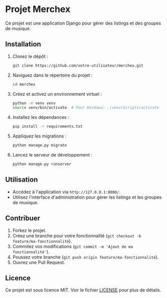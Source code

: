 # Projet Merchex

Ce projet est une application Django pour gérer des listings et des groupes de musique.

## Installation

1. Clonez le dépôt :

   ```bash
   git clone https://github.com/votre-utilisateur/merchex.git
   ```

2. Naviguez dans le répertoire du projet :

   ```bash
   cd merchex
   ```

3. Créez et activez un environnement virtuel :

   ```bash
   python -m venv venv
   source venv/bin/activate  # Pour Windows: .\venv\Scripts\activate
   ```

4. Installez les dépendances :

   ```bash
   pip install -r requirements.txt
   ```

5. Appliquez les migrations :

   ```bash
   python manage.py migrate
   ```

6. Lancez le serveur de développement :
   ```bash
   python manage.py runserver
   ```

## Utilisation

- Accédez à l'application via `http://127.0.0.1:8000/`.
- Utilisez l'interface d'administration pour gérer les listings et les groupes de musique.

## Contribuer

1. Forkez le projet.
2. Créez une branche pour votre fonctionnalité (`git checkout -b feature/ma-fonctionnalité`).
3. Commitez vos modifications (`git commit -m 'Ajout de ma fonctionnalité'`).
4. Poussez votre branche (`git push origin feature/ma-fonctionnalité`).
5. Ouvrez une Pull Request.

## Licence

Ce projet est sous licence MIT. Voir le fichier [LICENSE](LICENSE) pour plus de détails.
